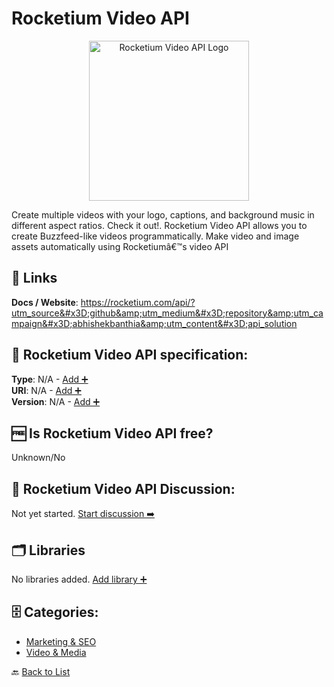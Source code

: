 # Rocketium Video API
<p align="center">
    <img width="256" src="https://raw.githubusercontent.com/apis-list/apis-list/main/apis/rocketium-video-api/logo_256x256.png" alt="Rocketium Video API Logo"/>
</p>
Create multiple videos with your logo, captions, and background music in different aspect ratios. Check it out!. Rocketium Video API allows you to create Buzzfeed-like videos programmatically. Make video and image assets automatically using Rocketiumâ€™s video API

##  🔗 Links
**Docs / Website**: https://rocketium.com/api/?utm_source&#x3D;github&amp;utm_medium&#x3D;repository&amp;utm_campaign&#x3D;abhishekbanthia&amp;utm_content&#x3D;api_solution

## 🧬 Rocketium Video API specification:
**Type**: N/A - [Add ➕](https://github.com/apis-list/apis-list/edit/main/apis-list.yaml)  
**URI**: N/A - [Add ➕](https://github.com/apis-list/apis-list/edit/main/apis-list.yaml)  
**Version**: N/A - [Add ➕](https://github.com/apis-list/apis-list/edit/main/apis-list.yaml)

## 🆓 Is Rocketium Video API free?
 Unknown/No 

## 💬 Rocketium Video API Discussion:
Not yet started. [Start discussion ➡️](https://github.com/apis-list/apis-list/discussions/new)

## 🗂️ Libraries
No libraries added. [Add library ➕](https://github.com/apis-list/apis-list/edit/main/apis-list.yaml)    

## 🗄️ Categories:
- [Marketing & SEO](https://github.com/apis-list/apis-list#marketing--seo-)
- [Video & Media](https://github.com/apis-list/apis-list#video--media-)

🔙  [Back to List](https://github.com/apis-list/apis-list)
